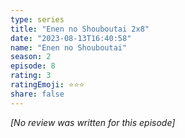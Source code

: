 ```yaml
---
type: series
title: "Enen no Shouboutai 2x8"
date: "2023-08-13T16:40:58"
name: "Enen no Shouboutai"
season: 2
episode: 8
rating: 3
ratingEmoji: ⭐️⭐️⭐️
share: false
---
```


_[No review was written for this episode]_
